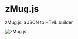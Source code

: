 # zMug.js
zMug.js: a JSON to HTML builder

![zMug.js](https://www.itslennee.it/zMug/img/zmug_black_big.png)
